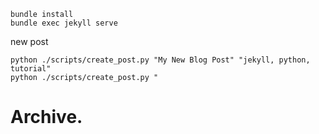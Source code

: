 

```
bundle install
bundle exec jekyll serve
```

new post
```
python ./scripts/create_post.py "My New Blog Post" "jekyll, python, tutorial"
python ./scripts/create_post.py "
```




# Archive.